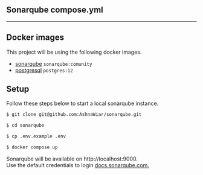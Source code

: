 ## Sonarqube compose.yml
<hr>

## Docker images
This project will be using the following docker images.
- [sonarqube](https://hub.docker.com/_/sonarqube) ``sonarqube:comunity``
- [postgresql](https://hub.docker.com/_/postgres) ``postgres:12``

## Setup
Follow these steps below to start a local sonarqube instance.

```zsh
$ git clone git@github.com:AshnaWiar/sonarqube.git

$ cd sonarqube

$ cp .env.example .env

$ docker compose up
```

Sonarqube will be available on http://localhost:9000.<br>
Use the default credentials to login [docs.sonarqube.com.](https://docs.sonarsource.com/sonarqube/latest/instance-administration/security/#:~:text=Default%20admin%20credentials,Password%3A%20admin)